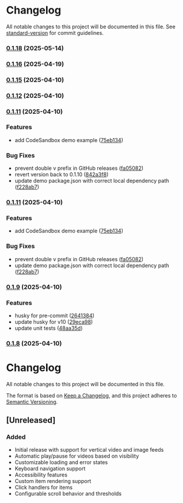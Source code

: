 # Changelog

All notable changes to this project will be documented in this file. See [standard-version](https://github.com/conventional-changelog/standard-version) for commit guidelines.

### [0.1.18](https://github.com/reinaldosimoes/react-vertical-feed/compare/v0.1.17...v0.1.18) (2025-05-14)

### [0.1.16](https://github.com/reinaldosimoes/react-vertical-feed/compare/v0.1.15...v0.1.16) (2025-04-19)

### [0.1.15](https://github.com/reinaldosimoes/react-vertical-feed/compare/v0.1.14...v0.1.15) (2025-04-10)

### [0.1.12](https://github.com/reinaldosimoes/react-vertical-feed/compare/v0.1.11...v0.1.12) (2025-04-10)

### [0.1.11](https://github.com/reinaldosimoes/react-vertical-feed/compare/v0.1.9...v0.1.11) (2025-04-10)


### Features

* add CodeSandbox demo example ([75eb134](https://github.com/reinaldosimoes/react-vertical-feed/commit/75eb134d34955605dadf5458a551746b81639cba))


### Bug Fixes

* prevent double v prefix in GitHub releases ([fa05082](https://github.com/reinaldosimoes/react-vertical-feed/commit/fa05082c6e6489e4e32a7dacff13204e4905c10f))
* revert version back to 0.1.10 ([842a3f8](https://github.com/reinaldosimoes/react-vertical-feed/commit/842a3f8ed39c2c63ab367b9076d0bdab3c3e049d))
* update demo package.json with correct local dependency path ([f228ab7](https://github.com/reinaldosimoes/react-vertical-feed/commit/f228ab7348368e3e6fe06008177e244f450fede6))

### [0.1.11](https://github.com/reinaldosimoes/react-vertical-feed/compare/v0.1.9...v0.1.11) (2025-04-10)


### Features

* add CodeSandbox demo example ([75eb134](https://github.com/reinaldosimoes/react-vertical-feed/commit/75eb134d34955605dadf5458a551746b81639cba))


### Bug Fixes

* prevent double v prefix in GitHub releases ([fa05082](https://github.com/reinaldosimoes/react-vertical-feed/commit/fa05082c6e6489e4e32a7dacff13204e4905c10f))
* update demo package.json with correct local dependency path ([f228ab7](https://github.com/reinaldosimoes/react-vertical-feed/commit/f228ab7348368e3e6fe06008177e244f450fede6))

### [0.1.9](https://github.com/reinaldosimoes/react-vertical-feed/compare/v0.1.8...v0.1.9) (2025-04-10)


### Features

* husky for pre-commit ([2641384](https://github.com/reinaldosimoes/react-vertical-feed/commit/2641384b2d98a176f6763def5f69a5b9b83a9ec4))
* update husky for v10 ([29eca98](https://github.com/reinaldosimoes/react-vertical-feed/commit/29eca98f00629f28958b3fa94551b4cb6f856048))
* update unit tests ([48aa35d](https://github.com/reinaldosimoes/react-vertical-feed/commit/48aa35d2dfc8b3e92c85b6c19baa9e83719ae6fa))

### [0.1.8](https://github.com/reinaldosimoes/react-vertical-feed/compare/v0.1.2...v0.1.8) (2025-04-10)

# Changelog

All notable changes to this project will be documented in this file.

The format is based on [Keep a Changelog](https://keepachangelog.com/en/1.0.0/),
and this project adheres to [Semantic Versioning](https://semver.org/spec/v2.0.0.html).

## [Unreleased]

### Added

- Initial release with support for vertical video and image feeds
- Automatic play/pause for videos based on visibility
- Customizable loading and error states
- Keyboard navigation support
- Accessibility features
- Custom item rendering support
- Click handlers for items
- Configurable scroll behavior and thresholds

